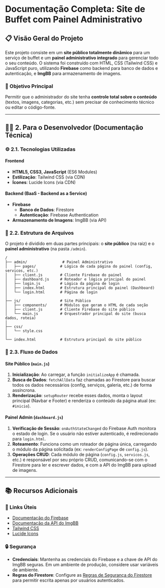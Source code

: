 # Documentação Completa: Site de Buffet com Painel Administrativo

## 📋 Visão Geral do Projeto

Este projeto consiste em um **site público totalmente dinâmico** para um serviço de buffet e um **painel administrativo integrado** para gerenciar todo o seu conteúdo. O sistema foi construído com HTML, CSS (Tailwind CSS) e JavaScript puro, utilizando **Firebase** como backend para banco de dados e autenticação, e **ImgBB** para armazenamento de imagens.

### 🎯 Objetivo Principal
Permitir que o administrador do site tenha **controle total sobre o conteúdo** (textos, imagens, categorias, etc.) sem precisar de conhecimento técnico ou editar o código-fonte.

---

## 👨‍💻 2. Para o Desenvolvedor (Documentação Técnica)

### ⚙️ 2.1. Tecnologias Utilizadas

#### Frontend
- **HTML5, CSS3, JavaScript** (ES6 Modules)
- **Estilização**: Tailwind CSS (via CDN)
- **Ícones**: Lucide Icons (via CDN)

#### Backend (BaaS - Backend as a Service)
- **Firebase**
  - **Banco de Dados**: Firestore
  - **Autenticação**: Firebase Authentication
- **Armazenamento de Imagens**: ImgBB (via API)

### 📁 2.2. Estrutura de Arquivos

O projeto é dividido em duas partes principais: o **site público** (na raiz) e o **painel administrativo** (na pasta `/admin`).

```
/
├── admin/                # Painel Administrativo
│   ├── pages/           # Lógica de cada página do painel (config, servicos, etc.)
│   ├── client.js        # Cliente Firebase do painel
│   ├── dashboard.js     # Roteador e lógica principal do painel
│   ├── login.js         # Lógica da página de login
│   ├── index.html       # Estrutura principal do painel (Dashboard)
│   └── login.html       # Página de login
│
├── js/                  # Site Público
│   ├── components/      # Módulos que geram o HTML de cada seção
│   ├── client.js        # Cliente Firebase do site público
│   └── main.js          # Orquestrador principal do site (busca dados, roteia)
│
├── css/
│   └── style.css
│
└── index.html           # Estrutura principal do site público
```

### 🔄 2.3. Fluxo de Dados

#### Site Público (`main.js`)
1. **Inicialização**: Ao carregar, a função `initializeApp` é chamada.
2. **Busca de Dados**: `fetchAllData` faz chamadas ao Firestore para buscar todos os dados necessários (config, serviços, galeria, etc.) de forma assíncrona.
3. **Renderização**: `setupRouter` recebe esses dados, monta o layout principal (Navbar e Footer) e renderiza o conteúdo da página atual (ex: `#inicio`).

#### Painel Admin (`dashboard.js`)
1. **Verificação de Sessão**: `onAuthStateChanged` do Firebase Auth monitora o estado de login. Se o usuário não estiver autenticado, é redirecionado para `login.html`.
2. **Roteamento**: Funciona como um roteador de página única, carregando o módulo da página solicitada (ex: `renderConfigPage` de `config.js`).
3. **Operações CRUD**: Cada módulo de página (`config.js`, `servicos.js`, etc.) é responsável por seu próprio CRUD, comunicando-se com o Firestore para ler e escrever dados, e com a API do ImgBB para upload de imagens.

---

## 📚 Recursos Adicionais

### 🔗 Links Úteis
- [Documentação do Firebase](https://firebase.google.com/docs)
- [Documentação da API do ImgBB](https://api.imgbb.com/)
- [Tailwind CSS](https://tailwindcss.com/docs)
- [Lucide Icons](https://lucide.dev/)

### 🔒 Segurança
- **Credenciais**: Mantenha as credenciais do Firebase e a chave de API do ImgBB seguras. Em um ambiente de produção, considere usar variáveis de ambiente.
- **Regras do Firestore**: Configure as [Regras de Segurança do Firestore](https://firebase.google.com/docs/firestore/security/get-started) para permitir escrita apenas por usuários autenticados.
